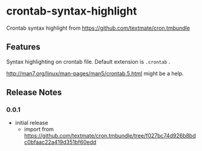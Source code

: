 # crontab-syntax-highlight

Crontab syntax highlight from https://github.com/textmate/cron.tmbundle

## Features

Syntax highlighting on crontab file. Default extension is `.crontab` .

http://man7.org/linux/man-pages/man5/crontab.5.html might be a help.

## Release Notes

### 0.0.1

- initial release
  - import from https://github.com/textmate/cron.tmbundle/tree/f027bc74d926b8bdc0bfaac22a419d351bf60edd

